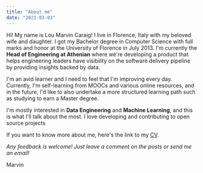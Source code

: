 ```yaml
---
title: "About me"
date: "2021-03-03"
---
```


Hi! My name is Lou Marvin Caraig! I live in Florence, Italy with my beloved wife and daughter. I got my Bachelor degree in Computer Science with full marks and honor at the University of Florence in July 2013. I'm currently the **Head of Engineering at Athenian** where we're developing a product that helps engineering leaders have visibility on the software delivery pipeline by providing insights backed by data.

I'm an avid learner and I need to feel that I'm improving every day. Currently, I'm self-learning from MOOCs and various online resources, and in the future, I'd like to also undertake a more structured learning path such as studying to earn a Master degree.

I'm mostly interested in **Data Engineering** and **Machine Learning**, and this is what I'll talk about the most. I love developing and contributing to open source projects

If you want to know more about me, here's the link to my [CV](https://www.visualcv.com/lou-marvin-caraig/).

*Any feedback is welcome! Just leave a comment on the posts or send me an email!*

Marvin
